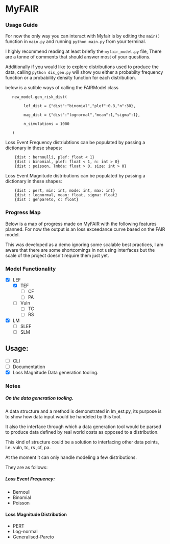 # MyFAIR


### Usage Guide
For now the only way you can interact with Myfair is by editing the `main()` function
in `main.py` and running  `python main.py` from your terminal.

I highly recommend reading at least briefly the `myfair_model.py` file, There are a tonne of comments that should answer most of your questions.

Additionally if you would like to explore distributions used to produce the data, calling `python dis_gen.py` will show you either a probabilty frequency function or a probability density function for each distribution.

below is a sutible ways of calling the FAIRModel class

```
   new_model.gen_risk_dist(

        lef_dist = {"dist":"binomial","plef":0.3,"n":30},

        mag_dist = {"dist":"lognormal","mean":1,"sigma":1},

        n_simulations = 1000
   
   )

```
Loss Event Frequency distriubtions can be populated by passing a dictionary in these shapes:

```
	{dist : bernoulli, plef: float < 1}
	{dist : binomial, plef: float < 1, n: int > 0}
	{dist : poisson, lmbda: float > 0, size: int > 0}
```

Loss Event Magnitude distributions can be populated by passing a dictionary in these shapes:

```
	{dist : pert, min: int, mode: int, max: int}
	{dist : lognormal, mean: float, sigma: float}
	{dist : genpareto, c: float}
```

### Progress Map

Below is a map of progress made on MyFAIR with the following features planned.
For now the output is an loss exceedance curve based on the FAIR model.

This was developed as a demo ignoring some scalable best practices, I am aware that there are some shortcomings in not using interfaces but the scale of the project doesn't require them just yet.

### Model Functionality
- [x] LEF
	- [x] TEF
		- [ ] CF
		- [ ] PA
	- [ ] Vuln
		- [ ] TC
		- [ ] RS
- [x] LM
	- [ ] SLEF
	- [ ] SLM
## Usage:
- [ ] CLI 
- [ ] Documentation
- [x] Loss Magnitude Data generation tooling.

### Notes

##### On the data generation tooling.
A data structure and a method is demonstrated in lm_est.py, 
its purpose is to show how data input would be handeled by this tool.

It also the interface through which a data generation tool would be parsed to produce
data defined by real world costs as opposed to a distribution.

This kind of structure could be a solution to interfacing other data points, I.e. vuln, tc, rs ,cf, pa.

At the moment it can only handle modeling a few distributions. 

They are as follows:

##### Loss Event Frequency:
- Bernouli
- Binomial
- Poisson

#### Loss Magnitude Distribution
- PERT
- Log-normal
- Generalised-Pareto


